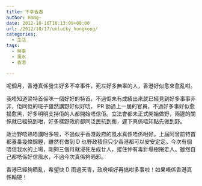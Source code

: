 ```yaml
---
title: 不幸香港
author: HaNg~
date: 2012-10-16T16:13:09+00:00
url: /2012/10/17/unlucky_hongkong/
categories:
  - 生活
tags:
  - 時事
  - 風水
  - 香港

---
```

呢個月，香港真係發生好多不幸事件，死左好多無辜的人，香港好似愈來愈亂咁。

我唔知道梁特首係咪一個好好的特首，不過佢未有成績出來就已經見到好多事事非非，佢同佢的班子雖然講野好似好叻， PR 勁過上一屆的官員，不過好多事好似愈描愈黑，好多明明支持佢的人都開始唔信佢。立法會都未正式開始做野，兩邊的關係就已經搞到咁，好多樣野政府都同泛民抗到衡，遲下真係唔知點先做到野。

政治野唔熟唔講咁多啦，不過似乎香港政府的風水真係唔係咁好。上屆阿曾前特首都養番幾條錦鯉，雖然冇做到 D 乜野政積但只少香港都可以安安定定。今次有個唔信我水的上場，剛夠三個月就浸死左成廿人，接住仲有毒針塌樹捲走人。雖然自己都唔係好信風水，不過今次真係夠晒邪。

香港已經夠晒亂，希望快 D 雨過天青，政府唔好再搞咁多事啦！如果唔係香港真係輸硬！